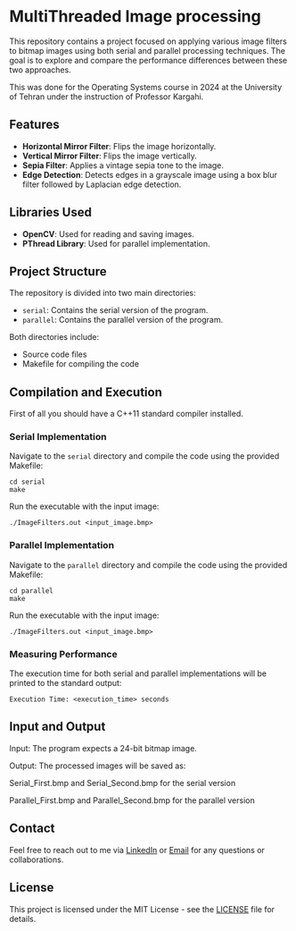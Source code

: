 # MultiThreaded Image processing

This repository contains a project focused on applying various image filters to bitmap images using both serial and parallel processing techniques. The goal is to explore and compare the performance differences between these two approaches.

This was done for the Operating Systems course in 2024 at the University of Tehran under the instruction of Professor Kargahi.

## Features

- **Horizontal Mirror Filter**: Flips the image horizontally.
- **Vertical Mirror Filter**: Flips the image vertically.
- **Sepia Filter**: Applies a vintage sepia tone to the image.
- **Edge Detection**: Detects edges in a grayscale image using a box blur filter followed by Laplacian edge detection.

## Libraries Used

- **OpenCV**: Used for reading and saving images.
- **PThread Library**: Used for parallel implementation.

## Project Structure

The repository is divided into two main directories:

- `serial`: Contains the serial version of the program.
- `parallel`: Contains the parallel version of the program.

Both directories include:
- Source code files
- Makefile for compiling the code

## Compilation and Execution

First of all you should have a C++11 standard compiler installed.

### Serial Implementation

Navigate to the `serial` directory and compile the code using the provided Makefile:

```
cd serial
make
```

Run the executable with the input image:

```
./ImageFilters.out <input_image.bmp>
```

### Parallel Implementation

Navigate to the `parallel` directory and compile the code using the provided Makefile:

```
cd parallel
make
```

Run the executable with the input image:

```
./ImageFilters.out <input_image.bmp>
```

### Measuring Performance

The execution time for both serial and parallel implementations will be printed to the standard output:

```
Execution Time: <execution_time> seconds
```

## Input and Output

Input: The program expects a 24-bit bitmap image.

Output: The processed images will be saved as:

Serial_First.bmp and Serial_Second.bmp for the serial version

Parallel_First.bmp and Parallel_Second.bmp for the parallel version

## Contact
Feel free to reach out to me via [LinkedIn](https://www.linkedin.com/in/alibanihashemi02/) or [Email](mailto:alibanihashemi@outlook.com) for any questions or collaborations.

## License
This project is licensed under the MIT License - see the [LICENSE](LICENSE) file for details.
